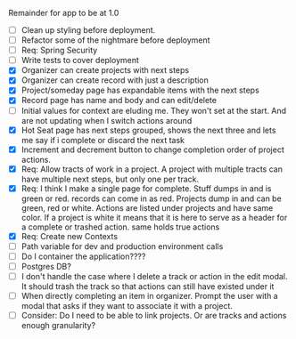Remainder for app to be at 1.0
- [ ] Clean up styling before deployment.
- [ ] Refactor some of the nightmare before deployment
- [ ] Req: Spring Security
- [ ] Write tests to cover deployment
- [X] Organizer can create projects with next steps 
- [X] Organizer can create record with just a description
- [X] Project/someday page has expandable items with the next steps
- [X] Record page has name and body and can edit/delete
- [ ] Initial values for context are eluding me. They won't set at the start. And are not updating when I switch actions around
- [X] Hot Seat page has next steps grouped, shows the next three and lets me say if i complete or discard the next task
- [X] Increment and decrement button to change completion order of project actions.
- [X] Req: Allow tracts of work in a project. A project with multiple tracts can have multiple next steps, but only one per track.
- [X] Req: I think I make a single page for complete. Stuff dumps in and is green or red. records can come in as red. 
Projects dump in and can be green, red or white. Actions are listed under projects and have same color. If a project is white
it means that it is here to serve as a header for a complete or trashed action. same holds true actions
- [X] Req: Create new Contexts
- [ ] Path variable for dev and production environment calls
- [ ] Do I container the application????
- [ ] Postgres DB?
- [ ] I don't handle the case where I delete a track or action in the edit modal. It should trash the track so that actions can still have existed under it
- [ ] When directly completing an item in organizer. Prompt the user with a modal that asks if they want to associate it with a project.
- [ ] Consider: Do I need to be able to link projects. Or are tracks and actions enough granularity?
